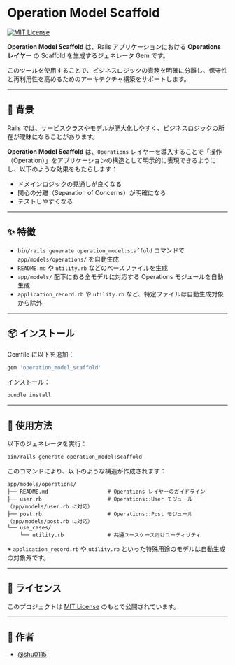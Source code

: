 # Operation Model Scaffold

[![MIT License](https://img.shields.io/badge/license-MIT-blue.svg)](LICENSE.txt)

**Operation Model Scaffold** は、Rails アプリケーションにおける **Operations レイヤー** の Scaffold を生成するジェネレータ Gem です。

このツールを使用することで、ビジネスロジックの責務を明確に分離し、保守性と再利用性を高めるためのアーキテクチャ構築をサポートします。

---

## 📌 背景

Rails では、サービスクラスやモデルが肥大化しやすく、ビジネスロジックの所在が曖昧になることがあります。

**Operation Model Scaffold** は、`Operations` レイヤーを導入することで「操作（Operation）」をアプリケーションの構造として明示的に表現できるようにし、以下のような効果をもたらします：

- ドメインロジックの見通しが良くなる
- 関心の分離（Separation of Concerns）が明確になる
- テストしやすくなる

---

## ✨ 特徴

- `bin/rails generate operation_model:scaffold` コマンドで `app/models/operations/` を自動生成
- `README.md` や `utility.rb` などのベースファイルを生成
- `app/models/` 配下にある全モデルに対応する Operations モジュールを自動生成
- `application_record.rb` や `utility.rb` など、特定ファイルは自動生成対象から除外

---

## 📦 インストール

Gemfile に以下を追加：

```ruby
gem 'operation_model_scaffold'
```

インストール：

```bash
bundle install
```

---

## 🚀 使用方法

以下のジェネレータを実行：

```bash
bin/rails generate operation_model:scaffold
```

このコマンドにより、以下のような構造が作成されます：

```
app/models/operations/
├── README.md                   # Operations レイヤーのガイドライン
├── user.rb                     # Operations::User モジュール（app/models/user.rb に対応）
├── post.rb                     # Operations::Post モジュール（app/models/post.rb に対応）
└── use_cases/
    └── utility.rb              # 共通ユースケース向けユーティリティ
```

※ `application_record.rb` や `utility.rb` といった特殊用途のモデルは自動生成の対象外です。

---

## 📄 ライセンス

このプロジェクトは [MIT License](LICENSE.txt) のもとで公開されています。

---

## 👤 作者

- [@shu0115](https://github.com/shu0115)
